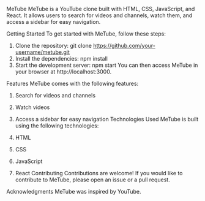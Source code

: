 MeTube
MeTube is a YouTube clone built with HTML, CSS, JavaScript, and React. It allows users to search for videos and channels, watch them, and access a sidebar for easy navigation.

Getting Started
To get started with MeTube, follow these steps:

1. Clone the repository: git clone https://github.com/your-username/metube.git
2. Install the dependencies: npm install
3. Start the development server: npm start
You can then access MeTube in your browser at http://localhost:3000.

Features
MeTube comes with the following features:

1. Search for videos and channels
2. Watch videos
3. Access a sidebar for easy navigation
Technologies Used
MeTube is built using the following technologies:

1. HTML
2. CSS
3. JavaScript
4. React
Contributing
Contributions are welcome! If you would like to contribute to MeTube, please open an issue or a pull request.


Acknowledgments
MeTube was inspired by YouTube.






